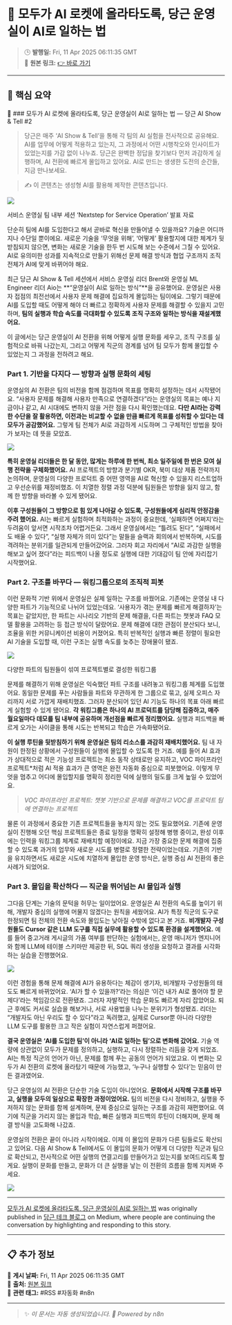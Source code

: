 # 🎯 모두가 AI 로켓에 올라타도록, 당근 운영실이 AI로 일하는 법

> 🕒 **발행일:** Fri, 11 Apr 2025 06:11:35 GMT  
> 🔗 **원본 링크:** [👉 바로 가기](https://medium.com/daangn/%EB%AA%A8%EB%91%90%EA%B0%80-ai-%EB%A1%9C%EC%BC%93%EC%97%90-%EC%98%AC%EB%9D%BC%ED%83%80%EB%8F%84%EB%A1%9D-%EB%8B%B9%EA%B7%BC-%EC%9A%B4%EC%98%81%EC%8B%A4%EC%9D%B4-ai%EB%A1%9C-%EC%9D%BC%ED%95%98%EB%8A%94-%EB%B2%95-b8aaa6713cea?source=rss----4505f82a2dbd---4)

---

## 📌 **핵심 요약**  
📖 ### 모두가 AI 로켓에 올라타도록, 당근 운영실이 AI로 일하는 법 — 당근 AI Show & Tell #2

> 당근은 매주 ‘AI Show & Tell’을 통해 각 팀의 AI 실험을 전사적으로 공유해요. AI를 업무에 어떻게 적용하고 있는지, 그 과정에서 어떤 시행착오와 인사이트가 있었는지를 가감 없이 나누죠. 당근은 완벽한 정답을 찾기보다 먼저 과감하게 실행하며, AI 전환에 빠르게 몰입하고 있어요. AI로 만드는 생생한 도전의 순간들, 지금 만나보세요.

> ✍️ 이 콘텐츠는 생성형 AI를 활용해 제작한 콘텐츠입니다.

![](https://cdn-images-1.medium.com/max/1024/1*_KoBP5ulvvwWDBSKxnKSNw.png)

서비스 운영실 팀 내부 세션 ‘Nextstep for Service Operation’ 발표 자료

단순히 팀에 AI를 도입한다고 해서 곧바로 혁신을 만들어낼 수 있을까요? 기술은 어디까지나 수단일 뿐이에요. 새로운 기술을 ‘무엇을 위해’, ‘어떻게’ 활용할지에 대한 체계가 뒷받침되지 않으면, 변화는 새로운 기술을 한두 번 시도해 보는 수준에서 그칠 수 있어요. AI로 유의미한 성과를 지속적으로 만들기 위해선 문제 해결 방식과 협업 구조까지 조직 전체가 AI에 맞게 바뀌어야 해요.

최근 당근 AI Show & Tell 세션에서 서비스 운영실 리더 Brent와 운영실 ML Engineer 리더 Aio는 **“운영실이 AI로 일하는 방식”**을 공유했어요. 운영실은 사용자 접점의 최전선에서 사용자 문제 해결에 집요하게 몰입하는 팀이에요. 그렇기 때문에 AI를 도입할 때도 어떻게 해야 더 빠르고 정확하게 사용자 문제를 해결할 수 있을지 고민하며, **팀의 실행과 학습 속도를 극대화할 수 있도록 조직 구조와 일하는 방식을 재설계했어요.**

이 글에서는 당근 운영실이 AI 전환을 위해 어떻게 실행 문화를 세우고, 조직 구조를 실험적으로 바꿔 나갔는지, 그리고 어떻게 직군의 경계를 넘어 팀 모두가 함께 몰입할 수 있었는지 그 과정을 전하려고 해요.

### Part 1\. 기반을 다지다 — 방향과 실행 문화의 세팅

운영실의 AI 전환은 팀의 비전을 함께 점검하며 목표를 명확히 설정하는 데서 시작됐어요. “사용자 문제를 해결해 사용자 만족으로 연결하겠다”라는 운영실의 목표는 예나 지금이나 같고, AI 시대에도 변하지 않을 거란 점을 다시 확인했는데요. **다만 AI라는 강력한 수단을 잘 활용하면, 이전과는 비교할 수 없을 만큼 빠르게 목표를 성취할 수 있다는 데 모두가 공감했어요.** 그렇게 팀 전체가 AI로 과감하게 시도하며 그 구체적인 방법을 찾아가 보자는 데 뜻을 모았죠.

![](https://cdn-images-1.medium.com/max/1024/1*i-gDJU17vSYKqvzRe4kySA.png)

**특히 운영실 리더들은 한 달 동안, 많게는 하루에 한 번씩, 최소 일주일에 한 번은 모여 실행 전략을 구체화했어요.** AI 프로젝트의 방향과 분기별 OKR, 북미 대상 제품 전략까지 논의하며, 운영실의 다양한 프로덕트 중 어떤 영역을 AI로 혁신할 수 있을지 리스트업하고 우선순위를 재정비했죠. 이 치열한 정렬 과정 덕분에 팀원들은 방향을 잃지 않고, 함께 한 방향을 바라볼 수 있게 됐어요.

**이후 구성원들이 그 방향으로 힘 있게 나아갈 수 있도록, 구성원들에게 심리적 안정감을 주려 했어요.** AI는 빠르게 실험하며 최적화하는 과정이 중요한데, ‘실패하면 어쩌지’라는 두려움이 앞서면 시작조차 어렵거든요. 그래서 운영실에서는 “틀려도 된다”, “실패에서도 배울 수 있다”, “실행 자체가 의미 있다”는 말들을 슬랙과 회의에서 반복하며, 시도를 격려하는 분위기를 일관되게 만들어갔어요. 그러자 회고 자리에서 “AI로 과감한 실행을 해보고 싶어 졌다”라는 피드백이 나올 정도로 실행에 대한 기대감이 팀 안에 자리잡기 시작했어요.

### Part 2\. 구조를 바꾸다 — 워킹그룹으로의 조직적 피봇

이런 문화적 기반 위에서 운영실은 실제 일하는 구조를 바꿨어요. 기존에는 운영실 내 다양한 파트가 기능적으로 나뉘어 있었는데요. ‘사용자가 겪는 문제를 빠르게 해결하자’는 목표는 같았지만, 한 파트는 시나리오 기반의 문제 해결을, 다른 파트는 챗봇과 FAQ 모델 활용을 고려하는 등 접근 방식이 달랐어요. 문제 해결에 대한 관점이 분산되다 보니, 조율을 위한 커뮤니케이션 비용이 커졌어요. 특히 반복적인 실행과 빠른 정렬이 필요한 AI 기술을 도입할 때, 이런 구조는 실행 속도를 늦추는 장애물이 됐죠.

![](https://cdn-images-1.medium.com/max/1024/1*eeVHadH-8CmKzTvvXFAw4Q.png)

다양한 파트의 팀원들이 섞여 프로젝트별로 결성한 워킹그룹

문제를 해결하기 위해 운영실은 익숙했던 파트 구조를 내려놓고 워킹그룹 체계를 도입했어요. 동일한 문제를 푸는 사람들을 파트와 무관하게 한 그룹으로 묶고, 실제 오피스 자리까지 서로 가깝게 재배치했죠. 그러자 분산되어 있던 AI 기능도 하나의 목표 아래 빠르게 실험할 수 있게 됐어요. **각 워킹그룹은 하나의 AI 프로덕트를 담당해 집중하고, 매주 월요일마다 데모를 팀 내부에 공유하며 개선점을 빠르게 정리했어요.** 실행과 피드백을 빠르게 오가는 사이클을 통해 시도는 반복되고 학습은 가속화됐어요.

**이 실행 루틴을 뒷받침하기 위해** **운영실은 팀의 리소스를 과감히 재배치했어요.** 팀 내 자원이 한정된 상황에서 구성원들이 실행에 몰입할 수 있도록 한 거죠. 예를 들어 AI 효과가 상대적으로 적은 기능성 프로젝트는 최소 동작 상태로만 유지하고, VOC 파이프라인 프로젝트\*처럼 AI 적용 효과가 큰 영역은 완전 자동화 중심으로 피봇했어요. 이렇게 무엇을 멈추고 어디에 몰입할지를 명확히 정리한 덕에 실행의 밀도를 크게 높일 수 있었어요.

> _VOC 파이프라인 프로젝트: 챗봇 기반으로 문제를 해결하고 VOC를 프로덕트 팀에 연결하는 프로젝트_

물론 이 과정에서 중요한 기존 프로젝트들을 놓치지 않는 것도 필요했어요. 기존에 운영실이 진행해 오던 핵심 프로젝트들은 종료 일정을 명확히 설정해 병행 중이고, 완성 이후에는 인력을 워킹그룹 체계로 재배치할 예정이에요. 지금 가장 중요한 문제 해결에 집중할 수 있도록 과거의 업무와 새로운 시도를 병렬로 정렬한 전략이었는데요. 기존의 기반을 유지하면서도 새로운 시도에 치열하게 몰입한 운영 방식은, 실행 중심 AI 전환의 좋은 사례가 되었어요.

### Part 3\. 몰입을 확산하다 — 직군을 뛰어넘는 AI 몰입과 실행

그다음 단계는 기술의 문턱을 허무는 일이었어요. 운영실은 AI 전환의 속도를 높이기 위해, 개발자 중심의 실행에 머물지 않겠다는 원칙을 세웠어요. AI가 특정 직군의 도구로 한정되면 팀 전체의 전환 속도와 몰입도는 낮아질 수밖에 없다고 본 거죠. **비개발자 구성원들도 Cursor 같은 LLM 도구를 직접 실무에 활용할 수 있도록 환경을 설계했어요.** 예를 들어 중고거래 게시글의 가품 여부를 판단하는 실험에서는, 운영 매니저가 엔지니어와 함께 LLM에 테이블 스키마만 제공한 뒤, SQL 쿼리 생성을 요청하고 결과를 시각화하는 실습을 진행했어요.

![](https://cdn-images-1.medium.com/max/1024/1*znuPSSrlCJSFItUCLIjPmQ.png)

이런 경험을 통해 문제 해결에 AI가 유용하다는 체감이 생기자, 비개발자 구성원들의 태도도 빠르게 바뀌었어요. ‘AI가 할 수 있을까?’라는 의심은 ‘이건 내가 AI로 풀어야 할 문제다’라는 책임감으로 전환됐죠. 그러자 자발적인 학습 문화도 빠르게 자리 잡았어요. 퇴근 후에도 커서로 실습을 해보거나, 서로 사용법을 나누는 분위기가 형성됐죠. 리더는 “개발자도 아닌 우리도 할 수 있다”라고 독려했고, 실제로 Cursor뿐 아니라 다양한 LLM 도구를 활용한 크고 작은 실험이 자연스럽게 퍼졌어요.

**결국 운영실은 ‘AI를 도입한 팀’이 아니라 ‘AI로 일하는 팀’으로 변화해 갔어요.** 기술 역량에 상관없이 모두가 문제를 정의하고, 실행하고, 다시 정렬하는 리듬을 갖게 되었죠. AI는 특정 직군의 언어가 아닌, 문제를 함께 푸는 공동의 언어가 되었고요. 이 변화는 모두가 AI 전환의 로켓에 올라탔기 때문에 가능했고, ‘누구나 실행할 수 있다’는 믿음이 만든 결과였어요.

당근 운영실의 AI 전환은 단순한 기술 도입이 아니었어요. **문화에서 시작해 구조를 바꾸고, 실행을 모두의 일상으로 확장한 과정이었어요.** 팀의 비전을 다시 정비하고, 실행을 주저하지 않는 문화를 함께 설계하며, 문제 중심으로 일하는 구조를 과감히 재편했어요. 여기에 직군을 가리지 않는 몰입과 학습, 빠른 실행과 피드백의 루틴이 더해지며, 문제 해결 방식을 고도화해 나갔죠.

운영실의 전환은 끝이 아니라 시작이에요. 이제 이 몰입의 문화가 다른 팀들로도 확산되고 있어요. 다음 AI Show & Tell에서도 이 몰입의 문화가 어떻게 더 다양한 직군과 팀으로 확산되고, 전사적으로 어떤 실행의 연결고리를 만들어가고 있는지를 보여드리도록 할게요. 실행이 문화를 만들고, 문화가 더 큰 실행을 낳는 이 전환의 흐름을 함께 지켜봐 주세요.

![](https://medium.com/_/stat?event=post.clientViewed&referrerSource=full_rss&postId=b8aaa6713cea)

---

[모두가 AI 로켓에 올라타도록, 당근 운영실이 AI로 일하는 법](https://medium.com/daangn/%EB%AA%A8%EB%91%90%EA%B0%80-ai-%EB%A1%9C%EC%BC%93%EC%97%90-%EC%98%AC%EB%9D%BC%ED%83%80%EB%8F%84%EB%A1%9D-%EB%8B%B9%EA%B7%BC-%EC%9A%B4%EC%98%81%EC%8B%A4%EC%9D%B4-ai%EB%A1%9C-%EC%9D%BC%ED%95%98%EB%8A%94-%EB%B2%95-b8aaa6713cea) was originally published in [당근 테크 블로그](https://medium.com/daangn) on Medium, where people are continuing the conversation by highlighting and responding to this story.

---

## 📋 **추가 정보**  
🔹 **게시 날짜:** Fri, 11 Apr 2025 06:11:35 GMT  
🔹 **출처:** [원본 링크](https://medium.com/daangn/%EB%AA%A8%EB%91%90%EA%B0%80-ai-%EB%A1%9C%EC%BC%93%EC%97%90-%EC%98%AC%EB%9D%BC%ED%83%80%EB%8F%84%EB%A1%9D-%EB%8B%B9%EA%B7%BC-%EC%9A%B4%EC%98%81%EC%8B%A4%EC%9D%B4-ai%EB%A1%9C-%EC%9D%BC%ED%95%98%EB%8A%94-%EB%B2%95-b8aaa6713cea?source=rss----4505f82a2dbd---4)  
🔹 **관련 태그:** #RSS #자동화 #n8n  

---

> ✨ _이 문서는 자동 생성되었습니다. 🚀 Powered by n8n_
